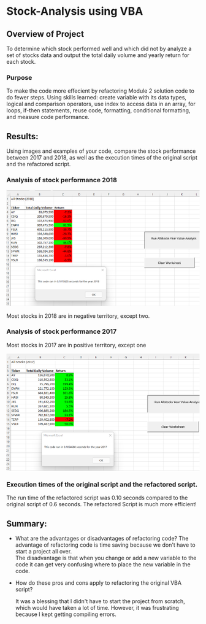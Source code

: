 # Stock-Analysis using VBA

## Overview of Project

To determine which stock performed well and which did not by analyze a set of stocks data and output the total daily volume and yearly return for each stock. 

### Purpose

To make the code more effecient by refactoring Module 2 solution code to do fewer steps. Using skills learned: create variable with its data types, logical and comparison operators, use index to access data in an array, for loops, if-then statements, reuse code, formatting, conditional formatting, and measure code performance.  


## Results: 
Using images and examples of your code, compare the stock performance between 2017 and 2018, as well as the execution times of the original script and the refactored script.

### Analysis of stock performance 2018

![VBA_Challenge_2018.png](resources/VBA_Challenge_2018.png)

Most stocks in 2018 are in negative territory, except two.  

### Analysis of stock performance 2017

Most stocks in 2017 are in positive territory, except one

![VBA_Challenge_2017.png](resources/VBA_Challenge_2017.png)

### Execution times of the original script and the refactored script.

The run time of the refactored script was 0.10 seconds compared to the original script of 0.6 seconds.  The refactored Script is much more efficient!



## Summary:

- What are the advantages or disadvantages of refactoring code?
  The advantage of refactoring code is time saving because we don't have to start a project all over.  
	The disadvantage is that when you change or add a new variable to the code it can get very confusing where to place the new variable in the code. 

- How do these pros and cons apply to refactoring the original VBA script?

  It was a blessing that I didn't have to start the project from scratch, which would have taken a lot of time.  However, it was frustrating because I kept getting compiling errors.
